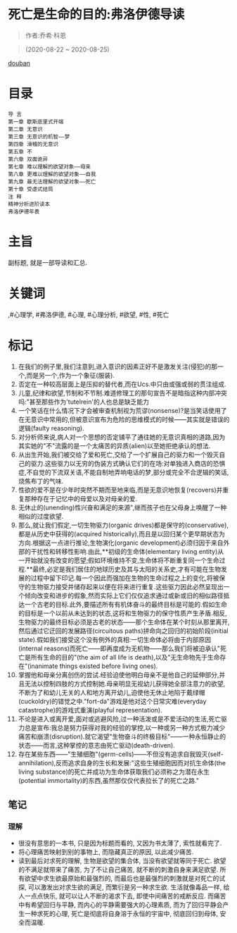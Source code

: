# 死亡是生命的目的:弗洛伊德导读

> 作者:乔希·科恩

> (2020-08-22 \~ 2020-08-25)

[douban](https://book.douban.com/subject/26936525/)

# 目录
```
导 言
第一章 歇斯底里式开端
第二章 无意识
第三章 无意识的机智——梦
第四章 滑稽的无意识
第五章 不
第六章 双面诡异
第七章 难以理解的欲望对象——母亲
第八章 更难以理解的欲望对象——自我
第九章 最无法理解的欲望对象——死亡
第十章 受虐式结局
注 释
精神分析进阶读本
弗洛伊德年表
```

# 主旨
副标题, 就是一部导读和汇总.

# 关键词
 ,#心理学, #弗洛伊德, #心理, #心理分析, #欲望, #性, #死亡

# 标记
1. 在我们的例子里,我们注意到,进入意识的因素正好不是激发关注(侵犯)的那一个,而是另一个,作为一个象征(服装).
2. 否定在一种较高层面上是压抑的替代者,而在Ucs.中只由或强或弱的贯注组成.
3. 儿童,纪律和欲望,节制和不节制.难道修理工的那句宣告不是暗指这种内部冲突吗:"甚至那些作为'tutelrein'的人也总是缺乏能力
4. 一个笑话在什么情况下才会被审查机制视为荒谬(nonsense)?是当笑话使用了在无意识中常用的,但被意识宣布为危险的思维模式的时候——其实就是错误的逻辑(faulty reasoning).
5. 对分析师来说,病人对一个思想的否定铺平了通往她的无意识真相的道路,因为其实她的"不"流露的是一个太痛苦的异质(alien)以至她拒绝承认的想法.
6. 从出生开始,我们被交给了爱和死亡,交给了一个扩展自己的驱力和一个毁灭自己的驱力.这些驱力以无穷的伪装方式确认它们的在场:对单独进入商店的恐惧症,不自觉的下流双关语,不能自制地弄响电话的梦,部分或完全不合逻辑的笑话,烧焦布丁的气味.
7. 性欲的爱不是在少年时突然不期而至地来临,而是无意识地恢复(recovers)并重复那种存在于记忆中的母爱以及对母亲的爱.
8. 无休止的(unending)性兴奋和满足的来源",继而孩子也在父母身上唤醒了一种相似的过度欲望.
11. 那么,就让我们假定,一切生物驱力(organic drives)都是保守的(conservative),都是从历史中获得的(acquired historically),而且是以回归某个更早期状态为方向.根据这一点进行推论,生物演化(organic development)必须归因于来自外部的干扰性和转移性影响.由此,**初级的生命体(elementary living entity)从一开始就没有改变的愿望;假如环境维持不变,生命体将不断重复同一个生命过程.**最终,必定是我们居住的地球历史及其与太阳的关系史,才有可能在生物发展的过程中留下印记.每一个因此而强加在生物的生命过程之上的变化,将被保守的生物驱力接受并储存起来以便在将来进行重复.这些驱力因此必然呈现出一个倾向改变和进步的假象,然而实际上它们仅仅追求通过或新或旧的相似路径抵达一个古老的目标.此外,要描述所有有机体奋斗的最终目标是可能的.假如生命的目标是一个以前从未达到的状态,这将和生物驱力的保守性质产生矛盾.相反,生物驱力的最终目标必须是古老的状态——那个生命体在某个时刻从那里离开,然后通过它迂回的发展路径(circuitous paths)拼命向之回归的初始阶段(initial state).假如我们接受这个没有例外的真相:一切生命体必将由于内部原因(internal reasons)而死亡——即再度成为无机物——那么我们将被迫承认"死亡是所有生命的目的"(the aim of all life is death),以及"无生命物先于生命存在"(inanimate things existed before living ones).
12. 掌握他和母亲分离创伤的尝试.经验迫使他明白母亲不是他自己的延伸部分,并且无法以控制四肢的方式控制她.母亲明显无视幼儿获得她全部注意力的欲望,不断为了和幼儿无关的人和地方离开幼儿,迫使他无休止地陷于戴绿帽(cuckoldry)的错觉之中."fort-da"游戏是他对这个日常灾难(everyday catastrophe)的游戏式重演(playful representation).
14. 不论是进入或离开爱,面对或逃避风险,过一种活泼或是不爱活动的生活,死亡驱力总是宣布:我总是努力获得对我的经验的掌控,以一种或另一种方式极力减少痛苦和崩溃(disruption).就它渴望"生物奋斗的终极目标"——一种永恒静止的状态——而言,这种掌控的意志由死亡驱动(death-driven).
15. 存在某些东西——"生殖细胞"(germ-cells)——不但没有追求自我毁灭(self-annihilation),反而追求自身的生长和发展:"这些生殖细胞因而对抗生命体(the living substance)的死亡并成功为生命体获取我们必须称之为潜在永生(potential immortality)的东西,虽然那仅仅代表拉长了的死亡之路."

## 笔记
### 理解
* 很没有意思的一本书, 只是因为标题而看的, 又因为书太薄了, 索性就看完了.
* 将心理痛苦映射到别的事物上, 而隐藏真正的原因, 以此减少痛苦.
* 读到最后对求死的理解, 生物是欲望的集合体, 当没有欲望就等同于死亡. 欲望的不满足就带来了痛苦, 为了不让自己痛苦, 就不断的刺激自身来满足欲望. 所有欲望中求生欲最原始和最强烈的, 而最后也是最强烈的刺激就是对死亡的试探, 可以激发出对求生欲的满足, 而繁衍是另一种求生欲. 生活就像毒品一样, 给人一点点快乐, 就可以让人不断的渴求下去, 即使中间痛苦的戒断反应. 而痛苦中有希望回归与平静, 而内心的平静需要强大的心理素质, 而为了回归平静会产生一种求死的心理, 死亡是彻底将自身溶于永恒的宇宙中, 彻底回归到母体, 安全而温暖.

